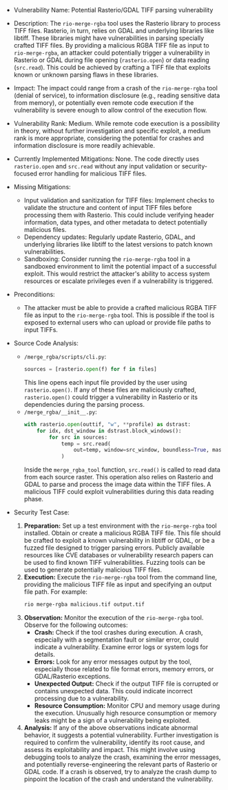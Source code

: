- Vulnerability Name: Potential Rasterio/GDAL TIFF parsing vulnerability
- Description: The `rio-merge-rgba` tool uses the Rasterio library to process TIFF files. Rasterio, in turn, relies on GDAL and underlying libraries like libtiff. These libraries might have vulnerabilities in parsing specially crafted TIFF files. By providing a malicious RGBA TIFF file as input to `rio-merge-rgba`, an attacker could potentially trigger a vulnerability in Rasterio or GDAL during file opening (`rasterio.open`) or data reading (`src.read`). This could be achieved by crafting a TIFF file that exploits known or unknown parsing flaws in these libraries.
- Impact:  The impact could range from a crash of the `rio-merge-rgba` tool (denial of service), to information disclosure (e.g., reading sensitive data from memory), or potentially even remote code execution if the vulnerability is severe enough to allow control of the execution flow.
- Vulnerability Rank: Medium. While remote code execution is a possibility in theory, without further investigation and specific exploit, a medium rank is more appropriate, considering the potential for crashes and information disclosure is more readily achievable.
- Currently Implemented Mitigations: None. The code directly uses `rasterio.open` and `src.read` without any input validation or security-focused error handling for malicious TIFF files.
- Missing Mitigations:
    - Input validation and sanitization for TIFF files: Implement checks to validate the structure and content of input TIFF files before processing them with Rasterio. This could include verifying header information, data types, and other metadata to detect potentially malicious files.
    - Dependency updates: Regularly update Rasterio, GDAL, and underlying libraries like libtiff to the latest versions to patch known vulnerabilities.
    - Sandboxing: Consider running the `rio-merge-rgba` tool in a sandboxed environment to limit the potential impact of a successful exploit. This would restrict the attacker's ability to access system resources or escalate privileges even if a vulnerability is triggered.
- Preconditions:
    - The attacker must be able to provide a crafted malicious RGBA TIFF file as input to the `rio-merge-rgba` tool. This is possible if the tool is exposed to external users who can upload or provide file paths to input TIFFs.
- Source Code Analysis:
    - `/merge_rgba/scripts/cli.py`:
        ```python
        sources = [rasterio.open(f) for f in files]
        ```
        This line opens each input file provided by the user using `rasterio.open()`. If any of these files are maliciously crafted, `rasterio.open()` could trigger a vulnerability in Rasterio or its dependencies during the parsing process.
    - `/merge_rgba/__init__.py`:
        ```python
        with rasterio.open(outtif, "w", **profile) as dstrast:
            for idx, dst_window in dstrast.block_windows():
                for src in sources:
                    temp = src.read(
                        out=temp, window=src_window, boundless=True, masked=False
                    )
        ```
        Inside the `merge_rgba_tool` function, `src.read()` is called to read data from each source raster. This operation also relies on Rasterio and GDAL to parse and process the image data within the TIFF files. A malicious TIFF could exploit vulnerabilities during this data reading phase.

- Security Test Case:
    1. **Preparation:** Set up a test environment with the `rio-merge-rgba` tool installed. Obtain or create a malicious RGBA TIFF file. This file should be crafted to exploit a known vulnerability in libtiff or GDAL, or be a fuzzed file designed to trigger parsing errors. Publicly available resources like CVE databases or vulnerability research papers can be used to find known TIFF vulnerabilities. Fuzzing tools can be used to generate potentially malicious TIFF files.
    2. **Execution:** Execute the `rio-merge-rgba` tool from the command line, providing the malicious TIFF file as input and specifying an output file path. For example:
       ```bash
       rio merge-rgba malicious.tif output.tif
       ```
    3. **Observation:** Monitor the execution of the `rio-merge-rgba` tool. Observe for the following outcomes:
        - **Crash:** Check if the tool crashes during execution. A crash, especially with a segmentation fault or similar error, could indicate a vulnerability. Examine error logs or system logs for details.
        - **Errors:** Look for any error messages output by the tool, especially those related to file format errors, memory errors, or GDAL/Rasterio exceptions.
        - **Unexpected Output:** Check if the output TIFF file is corrupted or contains unexpected data. This could indicate incorrect processing due to a vulnerability.
        - **Resource Consumption:** Monitor CPU and memory usage during the execution. Unusually high resource consumption or memory leaks might be a sign of a vulnerability being exploited.
    4. **Analysis:** If any of the above observations indicate abnormal behavior, it suggests a potential vulnerability. Further investigation is required to confirm the vulnerability, identify its root cause, and assess its exploitability and impact. This might involve using debugging tools to analyze the crash, examining the error messages, and potentially reverse-engineering the relevant parts of Rasterio or GDAL code. If a crash is observed, try to analyze the crash dump to pinpoint the location of the crash and understand the vulnerability.
